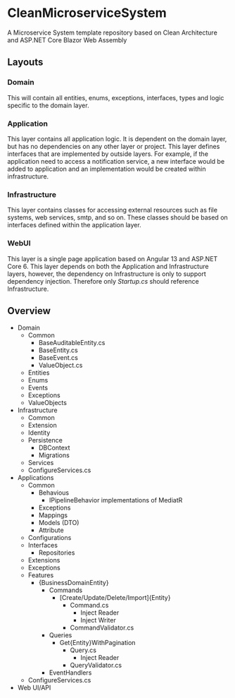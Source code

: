 # CleanMicroserviceSystem

A Microservice System template repository based on Clean Architecture and ASP.NET Core Blazor Web Assembly

## Layouts

### Domain

This will contain all entities, enums, exceptions, interfaces, types and logic specific to the domain layer.

### Application

This layer contains all application logic. It is dependent on the domain layer, but has no dependencies on any other layer or project. This layer defines interfaces that are implemented by outside layers. For example, if the application need to access a notification service, a new interface would be added to application and an implementation would be created within infrastructure.

### Infrastructure

This layer contains classes for accessing external resources such as file systems, web services, smtp, and so on. These classes should be based on interfaces defined within the application layer.

### WebUI

This layer is a single page application based on Angular 13 and ASP.NET Core 6. This layer depends on both the Application and Infrastructure layers, however, the dependency on Infrastructure is only to support dependency injection. Therefore only *Startup.cs* should reference Infrastructure.

## Overview
- Domain
    - Common
        - BaseAuditableEntity.cs
        - BaseEntity.cs
        - BaseEvent.cs
        - ValueObject.cs
    - Entities
    - Enums
    - Events
    - Exceptions
    - ValueObjects
- Infrastructure
    - Common
    - Extension
    - Identity
    - Persistence
        - DBContext
        - Migrations
    - Services
    - ConfigureServices.cs
- Applications
    - Common
        - Behavious
            - IPipelineBehavior implementations of MediatR
        - Exceptions
        - Mappings
        - Models (DTO)
        - Attribute
    - Configurations
    - Interfaces
        - Repositories
    - Extensions
    - Exceptions
    - Features
        - {BusinessDomainEntity}
            - Commands
                - [Create/Update/Delete/Import]{Entity}
                    - Command.cs
                        - Inject Reader
                        - Inject Writer
                    - CommandValidator.cs
            - Queries
                - Get{Entity}WithPagination
                    - Query.cs
                        - Inject Reader
                    - QueryValidator.cs
            - EventHandlers
    - ConfigureServices.cs
- Web UI/API
